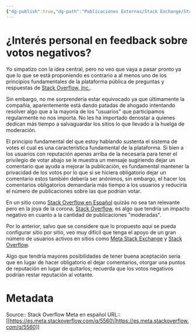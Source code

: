 ```yaml
---
{"dg-publish":true,"dg-path":"Publicaciones Externas/Stack Exchange/Stack Overflow en español/Stack Overflow en español Meta/es.meta.stackoverflow.com-5560.md","permalink":"/publicaciones-externas/stack-exchange/stack-overflow-en-espanol/stack-overflow-en-espanol-meta/es-meta-stackoverflow-com-5560/","title":"¿Interés personal en feedback sobre votos negativos?","hide":true,"noteIcon":"default","created":"2024-04-03T12:49:10.374-06:00","updated":"2024-04-05T16:44:04.593-06:00"}
---
```


# ¿Interés personal en feedback sobre votos negativos?

Yo simpatizo con la idea central, pero no veo que vaya a pasar pronto ya que lo que se está proponiendo es contrario a al menos uno de los principios fundamentales de la plataforma pública de preguntas y respuestas de [Stack Overflow, Inc.](https://stackoverflow.co).

Sin embargo, no me sorprendería estar equivocado ya que últimamente la compañía, aparentemente está dando patadas de ahogado intentando resolver algo que a la mayoría de los "usuarios" que participamos regularmente no nos importa. No les ha importado denostar a quienes dedican más tiempo a salvaguardar los sitios lo que llevado a la huelga de moderación.

El principio fundamental del que estoy hablando sustenta el sistema de votes el cual es una característica fundamental de la plataforma. Si bien a los usuarios con reputación apenas arriba de la necesaria para tener el privilegio de votar abajo se le muestra un mensaje sugiriendo dejar un comentario que ayuda a mejorar la publicación, es fundamental mantener la privacidad de los votos por lo que si se hiciera obligatorio dejar un comentario estos también debería ser anónimos, sin embargo, el hacer los comentarios obligatorios demandaría más tiempo a los usuarios y reduciría el número de publicaciones sobre las que podrían votar.

En un sitio como [Stack Overflow en Español](https://es.stackoverflow.com) quizás no sea tan relevante pero en la joya de la corona, [Stack Overflow](https://stackoverflow.com), es algo que tendría un impacto negativo en cuanto a la cantidad de publicaciones "moderadas".

Por lo anterior, salvo que se considere que lo propuesto aquí se pueda configurar sitio por sitio, veo muy difícil que tenga el apoyo de un gran número de usuarios activos en sitios como [Meta Stack Exchange](https://meta.stackexchange.com) y [Stack Overflow](https://es.stackoverflow.com).

Algo que tendría mayores posibilidades de tener buena aceptación sería que en lugar de hacer obligatorio el dejar comentarios, otorgar una puntos de reputación en lugar de quitarlos; recuerda que los votos negativos podrían restar reputación al votante.

# Metadata
Source:: Stack Overflow Meta en español
URL:: [[https://es.meta.stackoverflow.com/q/5560\|https://es.meta.stackoverflow.com/q/5560]]

